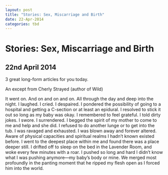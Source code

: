 ```yaml
---
layout: post
title: "Stories: Sex, Miscarriage and Birth"
date: 22-Apr-2014
categories: tbd
---
```


# Stories: Sex, Miscarriage and Birth

## 22nd April 2014

3 great long-form articles for you today.

An except from Cherly Strayed (author of Wild)

It went on. And on and on and on. All through the day and deep into the night. I laughed. I cried. I despaired. I pondered the possibility of going to a hospital and getting a C-section or at least an epidural. I resolved to stick it out so long as my baby was okay. I remembered to feel grateful. I told dirty jokes. I swore. I surrendered. I begged the spirit of my mother to come to me and help and she did. I refused to do another lunge or to get into the tub. I was ravaged and exhausted. I was blown away and forever altered. Aware of physical capacities and spiritual realms I hadn’t known existed before. I went to the deepest place within me and found there was a place deeper still. I drifted off to sleep on the bed in the Lavender Room,   and woke every few minutes with a roar. I pushed so long and hard I didn’t know what I was pushing anymore—my baby’s body or mine. We merged most profoundly in the panting moment that he ripped my flesh open as I forced him into the world.
